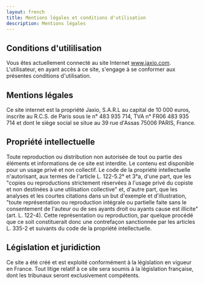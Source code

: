 ```yaml
---
layout: french
title: Mentions légales et conditions d'utilisation
description: Mentions légales 
---
```

## Conditions d'utililisation

Vous êtes actuellement connecté au site Internet <a href="http://www.jaxio.com">www.jaxio.com</a>.
L'utilisateur, en ayant accès à ce site, s'engage à se conformer aux présentes conditions d'utilisation.

## Mentions légales

Ce site internet est la propriété Jaxio, S.A.R.L au capital de 10 000 euros, inscrite au R.C.S. de Paris sous le n° 483 935 714,
TVA n° FR06 483 935 714 et dont le siège social se situe au 39 rue d'Assas 75006 PARIS, France.

## Propriété intellectuelle

Toute reproduction ou distribution non autorisée de tout ou partie des éléments et informations de ce site est interdite.
Le contenu est disponible pour un usage privé et non collectif.
Le code de la propriété intellectuelle n'autorisant, aux termes de l'article L. 122-5.2° et 3°a, d'une part,
que les "copies ou reproductions strictement réservées à l'usage privé du copiste et non destinées à une utilisation collective" et,
d'autre part, que les analyses et les courtes citations dans un but d'exemple et d'illustration,
"toute représentation ou reproduction intégrale ou partielle faite sans le consentement de l'auteur ou de ses ayants droit ou
ayants cause est illicite" (art. L. 122-4). Cette représentation ou reproduction, par quelque procédé que ce soit constituerait donc
une contrefaçon sanctionnée par les articles L. 335-2 et suivants du code de la propriété intellectuelle.

## Législation et juridiction

Ce site a été créé et est exploité conformément à la législation en vigueur en France.
Tout litige relatif à ce site sera soumis à la législation française, dont les tribunaux seront exclusivement compétents.

